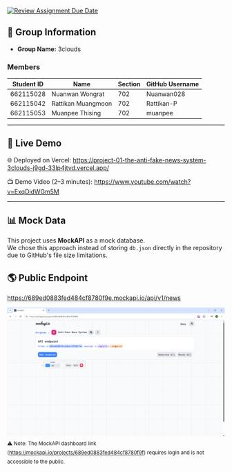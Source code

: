 [![Review Assignment Due Date](https://classroom.github.com/assets/deadline-readme-button-22041afd0340ce965d47ae6ef1cefeee28c7c493a6346c4f15d667ab976d596c.svg)](https://classroom.github.com/a/k6kO_4Go)

## 👥 Group Information
- **Group Name:** 3clouds

### Members
| Student ID | Name                 | Section | GitHub Username |
|------------|----------------------|---------|-----------------|
| 662115028 | Nuanwan Wongrat       | 702     | Nuanwan028      |
| 662115042 | Rattikan Muangmoon    | 702     | Rattikan-P      |
| 662115053 | Muanpee Thising       | 702     | muanpee         |

---

## 🚀 Live Demo
🌐 Deployed on Vercel: https://project-01-the-anti-fake-news-system-3clouds-j9gd-33lp4jtvd.vercel.app/

📺 Demo Video (2–3 minutes): https://www.youtube.com/watch?v=ExqDidWGm5M

---

## 📊 Mock Data

This project uses **MockAPI** as a mock database.  
We chose this approach instead of storing `db.json` directly in the repository due to GitHub's file size limitations.

## 🌎 Public Endpoint

https://689ed0883fed484cf8780f9e.mockapi.io/api/v1/news

![Dashboard MockAPI](/DashboardMockAPI.png)
<sub> ⚠️ Note: The MockAPI dashboard link (https://mockapi.io/projects/689ed0883fed484cf8780f9f) requires login and is not accessible to the public.
